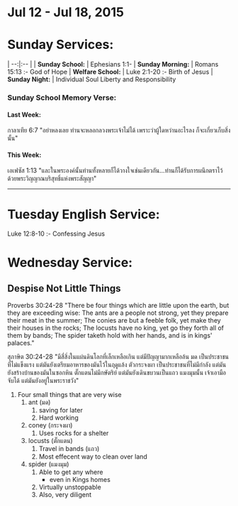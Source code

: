 # Jul 12 - Jul 18, 2015
# Sunday Services:

| --:|:-- |
| **Sunday School:**  |	Ephesians 1:1-
| **Sunday Morning:** |	Romans 15:13 :- God of Hope
| **Welfare School:** |	Luke 2:1-20 :- Birth of Jesus
| **Sunday Night:**   | Individual Soul Liberty and Responsibility

### Sunday School Memory Verse:
#### Last Week: 
กาลาเทีย 6:7 "อย่าหลงเลย ท่านจะหลอกลวงพระเจ้าไม่ได้ เพราะว่าผู้ใดหว่านอะไรลง ก็จะเกี่ยวเก็บสิ่งนั้น"

#### This Week:
เอเฟซัส 1:13 "และในพระองค์นั้นท่านทั้งหลายก็ได้วางใจเช่นเดียวกัน...ท่านก็ได้รับการผนึกตราไว้ด้วยพระวิญญาณบริสุทธิ์แห่งพระสัญญา"

---

# Tuesday English Service:
Luke 12:8-10 :- Confessing Jesus

# Wednesday Service:
## Despise Not Little Things

Proverbs 30:24-28 "There be four things which are little upon the earth, but they are exceeding wise: The ants are a people not strong, yet they prepare their meat in the summer; The conies are but a feeble folk, yet make they their houses in the rocks; The locusts have no king, yet go they forth all of them by bands; The spider taketh hold with her hands, and is in kings' palaces."

สุภาษิต 30:24-28 "มีสี่สิ่งในแผ่นดินโลกที่เล็กเหลือเกิน แต่มีปัญญามากเหลือล้น มด เป็นประชาชนที่ไม่แข็งแรง แต่มันยังเตรียมอาหารของมันไว้ในฤดูแล้ง ตัวกระจงผา เป็นประชาชนที่ไม่มีกำลัง แต่มันยังสร้างบ้านของมันในซอกหิน ตั๊กแตนไม่มีกษัตริย์ แต่มันยังเดินขบวนเป็นแถว แมงมุมนั้น เจ้าเอามือจับได้ แต่มันยังอยู่ในพระราชวัง"

1. Four small things that are very wise
	1. ant (มด)
		1. saving for later
		2. Hard working
	2. coney (กระจงผา)
		1. Uses rocks for a shelter
	3. locusts (ตั๊กแตน)
		1. Travel in bands (แถว)
		2. Most effecent way to clean over land
	4. spider (แมงมุม)
		1. Able to get any where
			- even in Kings homes
		2. Virtually unstoppable
		3. Also, very diligent 